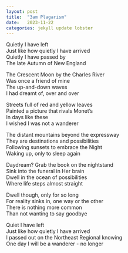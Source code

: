 ```yaml
---
layout: post
title:  "3am Plagarism"
date:   2023-11-22
categories: jekyll update lobster
---
```


Quietly I have left\
Just like how quietly I have arrived \
Quietly I have passed by\
The late Autumn of New England 

The Crescent Moon by the Charles River\
Was once a friend of mine \
The up-and-down waves\
I had dreamt of, over and over 

Streets full of red and yellow leaves\
Painted a picture that rivals Monet’s \
In days like these\
I wished I was not a wanderer 

The distant mountains beyond the expressway \
They are destinations and possibilities\
Following sunsets to embrace the Night \
Waking up, only to sleep again 

Daydream? Grab the book on the nightstand \
Sink into the funeral in Her brain \
Dwell in the ocean of possibilities \
Where life steps almost straight 

Dwell though, only for so long\
For reality sinks in, one way or the other \
There is nothing more common\
Than not wanting to say goodbye 

Quiet I have left\
Just like how quietly I have arrived \
I passed out on the Northeast Regional knowing \
One day I will be a wanderer - no longer
